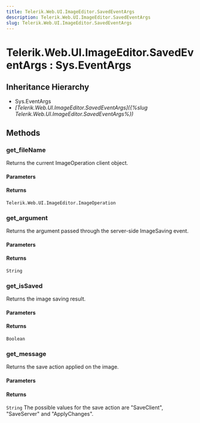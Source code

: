 ```yaml
---
title: Telerik.Web.UI.ImageEditor.SavedEventArgs
description: Telerik.Web.UI.ImageEditor.SavedEventArgs
slug: Telerik.Web.UI.ImageEditor.SavedEventArgs
---
```


# Telerik.Web.UI.ImageEditor.SavedEventArgs : Sys.EventArgs 

## Inheritance Hierarchy

* Sys.EventArgs
* *[Telerik.Web.UI.ImageEditor.SavedEventArgs]({%slug Telerik.Web.UI.ImageEditor.SavedEventArgs%})*


## Methods

###  get_fileName

Returns the current ImageOperation client object.

#### Parameters

#### Returns

`Telerik.Web.UI.ImageEditor.ImageOperation`

### get_argument

Returns the argument passed through the server-side ImageSaving event.

#### Parameters

#### Returns

`String`

### get_isSaved

Returns the image saving result.

#### Parameters

#### Returns

`Boolean`

### get_message

Returns the save action applied on the image.

#### Parameters

#### Returns

`String` The possible values for the save action are "SaveClient", "SaveServer" and "ApplyChanges".


